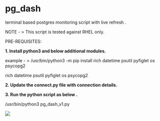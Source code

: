 # pg_dash
terminal based postgres monitoring script  with live refresh .

NOTE - > This script is tested against RHEL only. 

PRE-REQUISITES:

<b>1. Install python3 and below additional modules.</b>

example - > /usr/bin/python3 -m pip install rich datetime psutil pyfiglet os psycopg2

rich
datetime
psutil
pyfiglet
os
psycopg2

<b>2. Update the connect.py file with connection details.</b>


<b>3. Run the python script as below .</b>

/usr/bin/python3 pg_dash_v1.py


<a href="https://asciinema.org/a/LhUEEfeVXT9EEjNvjyXsUGKBS" target="_blank"><img src="https://asciinema.org/a/LhUEEfeVXT9EEjNvjyXsUGKBS.svg" /></a>
